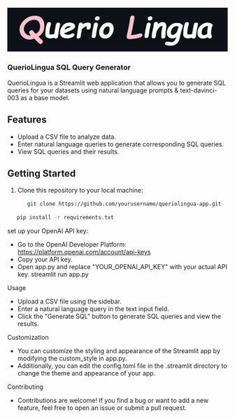 ![Landing Page](https://github.com/Arya920/Querio_Lingua-NL-to-SQL/blob/main/ss.png)
### QuerioLingua SQL Query Generator
QuerioLingua is a Streamlit web application that allows you to generate SQL queries for your datasets using natural language prompts & text-davinci-003 as a base model.

## Features

- Upload a CSV file to analyze data.
- Enter natural language queries to generate corresponding SQL queries.
- View SQL queries and their results.


## Getting Started

1. Clone this repository to your local machine:

   ```bash
      git clone https://github.com/yourusername/queriolingua-app.git

```bash
   pip install -r requirements.txt
```


set up your OpenAI API key:
- Go to the OpenAI Developer Platform: https://platform.openai.com/account/api-keys
- Copy your API key.
- Open app.py and replace "YOUR_OPENAI_API_KEY" with your actual API key.
streamlit run app.py

Usage
- Upload a CSV file using the sidebar.
- Enter a natural language query in the text input field.
- Click the "Generate SQL" button to generate SQL queries and view the results.

Customization
- You can customize the styling and appearance of the Streamlit app by modifying the custom_style in app.py.
-  Additionally, you can edit the config.toml file in the .streamlit directory to change the theme and appearance of your app.

Contributing
- Contributions are welcome! If you find a bug or want to add a new feature, feel free to open an issue or submit a pull request.
